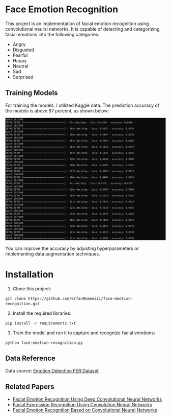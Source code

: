 # Face Emotion Recognition

This project is an implementation of facial emotion recognition using convolutional neural networks. It is capable of detecting and categorizing facial emotions into the following categories:

* Angry
* Disgusted
* Fearful
* Happy
* Neutral
* Sad
* Surprised

## Training Models

For training the models, I utilized Kaggle data. The prediction accuracy of the models is above 87 percent, as shown below:
<p align="left">
<img src="./docs/train.png">
</p>

You can improve the accuracy by adjusting hyperparameters or implementing data augmentation techniques.

# Installation

1. Clone this project:
```
git clone https://github.com/ErfanMomeniii/face-emotion-recognition.git
```
2. Install the required libraries:
```
pip install -r requirements.txt
```
3. Train the model and run it to capture and recognize facial emotions:
```
python face-emotion-recognition.py
```
## Data Reference

Data source: [Emotion Detection FER Dataset](https://www.kaggle.com/datasets/ananthu017/emotion-detection-fer)

## Related Papers

- [Facial Emotion Recognition Using Deep Convolutional Neural Networks](https://www.sciencedirect.com/science/article/abs/pii/S2214785321051567)
- [Facial Expression Recognition Using Convolution Neural Networks](https://ieeexplore.ieee.org/document/9302866)
- [Facial Emotion Recognition Based on Convolutional Neural Networks](https://ieeexplore.ieee.org/document/9641578)
